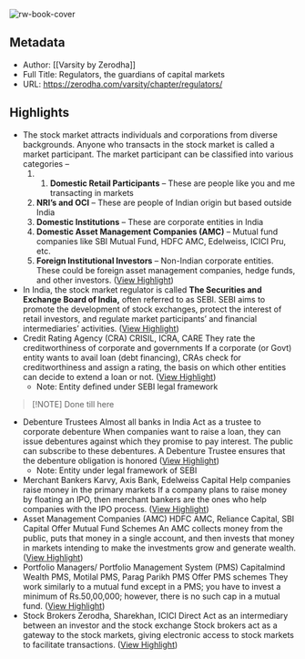 ![rw-book-cover](http://zerodha.com/varsity/wp-content/uploads/2014/07/Ch2-title.jpg)

## Metadata
- Author: [[Varsity by Zerodha]]
- Full Title: Regulators, the guardians of capital markets
- URL: https://zerodha.com/varsity/chapter/regulators/

## Highlights
- The stock market attracts individuals and corporations from diverse backgrounds. Anyone who transacts in the stock market is called a market participant. The market participant can be classified into various categories –
  1. 1. **Domestic Retail Participants** – These are people like you and me transacting in markets
  2. **NRI’s and OCI** – These are people of Indian origin but based outside India
  3. **Domestic Institutions** – These are corporate entities in India
  4. **Domestic Asset Management Companies (AMC)** – Mutual fund companies like SBI Mutual Fund, HDFC AMC, Edelweiss, ICICI Pru, etc.
  5. **Foreign Institutional Investors** – Non-Indian corporate entities. These could be foreign asset management companies, hedge funds, and other investors. ([View Highlight](https://read.readwise.io/read/01h11vdggy0btet0ks7a0nwevd))
- In India, the stock market regulator is called **The Securities and Exchange Board of India,** often referred to as SEBI. SEBI aims to promote the development of stock exchanges, protect the interest of retail investors, and regulate market participants’ and financial intermediaries’ activities. ([View Highlight](https://read.readwise.io/read/01h11ve1kq5dc6qq34fpwekpy9))
- Credit Rating Agency (CRA) CRISIL, ICRA, CARE They rate the creditworthiness of corporate and governments If a corporate (or Govt) entity wants to avail loan (debt financing), CRAs check for creditworthiness and assign a rating, the basis on which other entities can decide to extend a loan or not. ([View Highlight](https://read.readwise.io/read/01h11w37smbpg5kb3ysyanmkkx))
    - Note: Entity defined under SEBI legal framework

> [!NOTE] Done till here

- Debenture Trustees Almost all banks in India Act as a trustee to corporate debenture When companies want to raise a loan, they can issue debentures against which they promise to pay interest. The public can subscribe to these debentures. A Debenture Trustee ensures that the 
  debenture obligation is honored ([View Highlight](https://read.readwise.io/read/01h11w6cr03g3nbbjnnjfx9dy0))
    - Note: Entity under legal framework of SEBI
- Merchant Bankers Karvy, Axis Bank, Edelweiss Capital Help companies raise money in the primary markets If a company plans to raise money by floating an IPO, then merchant bankers are the ones who help companies with the IPO process. ([View Highlight](https://read.readwise.io/read/01h11yzxtzqabkepg8rgswmkyr))
- Asset Management Companies 
  (AMC) HDFC AMC, Reliance Capital, SBI Capital Offer Mutual Fund Schemes An AMC collects money from the public, puts that money in a single account, and then invests that money in markets intending to make the investments grow and generate wealth. ([View Highlight](https://read.readwise.io/read/01h11z0r2d1xr0czxmbhdj724p))
- Portfolio Managers/ 
  Portfolio Management System 
  (PMS) Capitalmind Wealth PMS, Motilal PMS, Parag Parikh PMS Offer PMS schemes They work similarly to a mutual fund except in a PMS; you have to invest a minimum of Rs.50,00,000; however, there is no such cap in a mutual fund. ([View Highlight](https://read.readwise.io/read/01h11z0vfw4faf5e3k9jbh0w94))
- Stock Brokers Zerodha, Sharekhan, ICICI Direct Act as an intermediary between an investor and the stock exchange Stock brokers act as a gateway to the stock markets, giving electronic access to stock markets to facilitate transactions. ([View Highlight](https://read.readwise.io/read/01h11z13qzy2zgyhxvsgypys6h))

